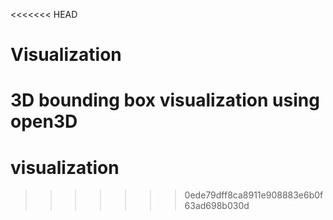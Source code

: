 <<<<<<< HEAD
# Visualization
3D bounding box visualization using open3D
=======
# visualization
>>>>>>> 0ede79dff8ca8911e908883e6b0f63ad698b030d
